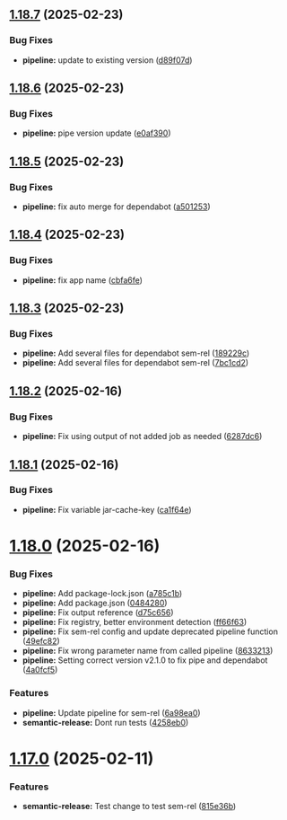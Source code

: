 ## [1.18.7](https://github.com/derBobby/p2signal-notification/compare/v1.18.6...v1.18.7) (2025-02-23)


### Bug Fixes

* **pipeline:** update to existing version ([d89f07d](https://github.com/derBobby/p2signal-notification/commit/d89f07d21b79b8fbd59a363abdb55e4841314e99))

## [1.18.6](https://github.com/derBobby/p2signal-notification/compare/v1.18.5...v1.18.6) (2025-02-23)


### Bug Fixes

* **pipeline:** pipe version update ([e0af390](https://github.com/derBobby/p2signal-notification/commit/e0af3908a62fcbde09b26e362f1dc8c9f3e13d58))

## [1.18.5](https://github.com/derBobby/p2signal-notification/compare/v1.18.4...v1.18.5) (2025-02-23)


### Bug Fixes

* **pipeline:** fix auto merge for dependabot ([a501253](https://github.com/derBobby/p2signal-notification/commit/a50125395941704b40cf53067446c079cb49220d))

## [1.18.4](https://github.com/derBobby/p2signal-notification/compare/v1.18.3...v1.18.4) (2025-02-23)


### Bug Fixes

* **pipeline:** fix app name ([cbfa6fe](https://github.com/derBobby/p2signal-notification/commit/cbfa6fe319588d12b6208963d278f5f2e24132f4))

## [1.18.3](https://github.com/derBobby/p2signal-notification/compare/v1.18.2...v1.18.3) (2025-02-23)


### Bug Fixes

* **pipeline:** Add several files for dependabot sem-rel ([189229c](https://github.com/derBobby/p2signal-notification/commit/189229c099e6072203355e3525d3c1c585b4d41c))
* **pipeline:** Add several files for dependabot sem-rel ([7bc1cd2](https://github.com/derBobby/p2signal-notification/commit/7bc1cd258e8d930e580dbbbd36123188360abff1))

## [1.18.2](https://github.com/derBobby/p2signal-notification/compare/v1.18.1...v1.18.2) (2025-02-16)


### Bug Fixes

* **pipeline:** Fix using output of not added job as needed ([6287dc6](https://github.com/derBobby/p2signal-notification/commit/6287dc6116120ff73c111bff71766e0e2b205459))

## [1.18.1](https://github.com/derBobby/p2signal-notification/compare/v1.18.0...v1.18.1) (2025-02-16)


### Bug Fixes

* **pipeline:** Fix variable jar-cache-key ([ca1f64e](https://github.com/derBobby/p2signal-notification/commit/ca1f64ec9a60887b1f5757e682d4e92dbe576531))

# [1.18.0](https://github.com/derBobby/p2signal-notification/compare/v1.17.0...v1.18.0) (2025-02-16)


### Bug Fixes

* **pipeline:** Add package-lock.json ([a785c1b](https://github.com/derBobby/p2signal-notification/commit/a785c1b6cc8dc08a53c8f546f3d711b94919addd))
* **pipeline:** Add package.json ([0484280](https://github.com/derBobby/p2signal-notification/commit/0484280709ef59a8559f8eb59290e9e01c53a6a1))
* **pipeline:** Fix output reference ([d75c656](https://github.com/derBobby/p2signal-notification/commit/d75c656e82231bbbee2bb6eeaa5c9e1dd2ea8179))
* **pipeline:** Fix registry, better environment detection ([ff66f63](https://github.com/derBobby/p2signal-notification/commit/ff66f6309056b0e63a97befab9839f5bafb5c275))
* **pipeline:** Fix sem-rel config and update deprecated pipeline function ([49efc82](https://github.com/derBobby/p2signal-notification/commit/49efc82f8c939131f017c252e3085a99040409a6))
* **pipeline:** Fix wrong parameter name from called pipeline ([8633213](https://github.com/derBobby/p2signal-notification/commit/8633213002da590f5201b16c43ed408244ab9be6))
* **pipeline:** Setting correct version v2.1.0 to fix pipe and dependabot ([4a0fcf5](https://github.com/derBobby/p2signal-notification/commit/4a0fcf59efaca8e6037a005ad376f73827e498be))


### Features

* **pipeline:** Update pipeline for sem-rel ([6a98ea0](https://github.com/derBobby/p2signal-notification/commit/6a98ea0338c3fd342b624b57ad6fed31ab26dc79))
* **semantic-release:** Dont run tests ([4258eb0](https://github.com/derBobby/p2signal-notification/commit/4258eb01a286eb3403cffb3252ebd4033c1220b5))

# [1.17.0](https://github.com/derBobby/p2signal-notification/compare/v1.16.0...v1.17.0) (2025-02-11)


### Features

* **semantic-release:** Test change to test sem-rel ([815e36b](https://github.com/derBobby/p2signal-notification/commit/815e36b393e26aa128391fa2c05758ac018d243d))
